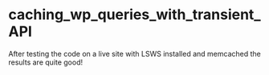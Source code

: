 # caching_wp_queries_with_transient_API
After testing the code on a live site with LSWS installed and memcached the results are quite good!
